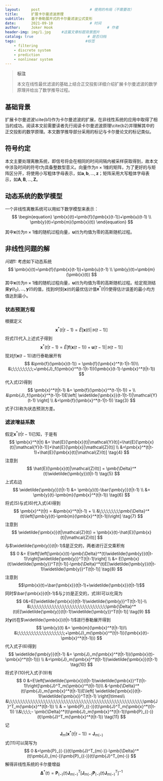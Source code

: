 ```yaml
---
layout:     post                       # 使用的布局（不需要改）
title:      扩展卡尔曼滤波原理
subtitle:   基于泰勒展开式的卡尔曼滤波公式变形
date:       2021-09-10                 # 时间
author:     Joker Hook                         # 作者
header-img: img/1.jpg     #这篇文章标题背景图片
catalog: true                         # 是否归档
tags:                                #标签
    - filtering
    - discrete system
    - prediction
    - nonlinear system
---
```


> **标注**
>
> 本文在线性最优滤波的基础上结合正交投影详细介绍扩展卡尔曼滤波的数学原理并给出了数学推导过程。

## 基础背景
扩展卡尔曼滤波\cite{b1}作为卡尔曼滤波的扩展，在非线性系统的应用中取得了相当的成功。阅读本文前需要读者先行阅读卡尔曼滤波原理\cite{b2}并理解其中的正交投影的数学原理。本文数学推导部分采用的标记与卡尔曼论文的标记类似。

## 符号约定
本文主要处理离散系统，即信号将会在相同的时间间隔内被采样获取得到，故本文中涉及时间的符号$t$为具备整数型意义。向量作为$n \times 1$维的矩阵，为了更好的与矩阵区分开，将使用小写粗体字母表示，如$\pmb{a}, \pmb{b},..., \pmb{z}$；矩阵采用大写粗体字母表示，如$\pmb{A},\pmb{B},...,\pmb{Z}$。

## 动态系统的数学模型
一个非线性离散系统可以用如下数学模型来表示：
$$
\begin{equation}
    \pmb{x}(t)=\pmb{f}(\pmb{x}(t-1))+\pmb{u}(t-1) \\
    \pmb{y}(t)=\pmb{m}(\pmb{x}(t))
\end{equation}
$$

其中$\pmb{x}(t)$为$n \times 1$维的随机过程向量，$\pmb{u}(t)$为均值为零的高斯随机过程。

## 非线性问题的解
*问题1:* 考虑如下动态系统
$$
    \pmb{x}(t)=\pmb{f}(\pmb{x}(t-1))+\pmb{u}(t-1) \\
    \pmb{y}(t)=\pmb{m}(\pmb{x}(t))
$$
其中$\pmb{x}(t)$为$n \times 1$维的随机过程向量，$\pmb{u}(t)$为均值为零的高斯随机过程。给定观测结果$\pmb{y}(t_0),..., \pmb{y}(t)$的值，找到$t$时刻$\pmb{x}(t)$的最优估计值$\pmb{x}^*(t|t)$使得估计误差的最小均方值达到最小。

### 状态预测方程
根据定义
$$
    \pmb{x}^*(t|t-1) = \hat{E}\left[\pmb{x}(t)|\mathcal{Y}(t-1)\right]
$$
将式$(1)$代入上述式子得到
$$
    \pmb{x}^*(t|t-1) = \hat{E}\left[\pmb{f}(\pmb{x}(t-1))+\pmb{u}(t-1)|\mathcal{Y}(t-1)\right]    \tag{2}
$$
现对$f(\pmb{x}(t-1))$进行泰勒展开有
$$
    &\pmb{f}(\pmb{x}(t-1)) = \pmb{f}(\pmb{x}^*(t-1|t-1))\\
    &\;\;\;\;\;\;\;\;\;+\pmb{J}_f(\pmb{x}^*(t-1|t-1))(\pmb{x}(t-1)-\pmb{x}^*(t|t-1))
$$
代入式$(2)$得到
$$
    \pmb{x}^*(t|t-1) &= \pmb{f}(\pmb{x}^*(t-1|t-1)) +  \\
    &\pmb{J}_f(\pmb{x}^*(t-1|t-1)E\left[ \widetilde{\pmb{x}}(t-1|t-1)|\mathcal{Y}(t-1) \right]   \\
    &=\pmb{f}(\pmb{x}^*(t-1|t-1)) \tag{3}
$$
式子$(3)$称为状态预测方差。

### 滤波增益系数
假定$\pmb{x}^*(t|t-1)$已知，于是有
$$
    \pmb{x}^*(t|t) &= \hat{E}[\pmb{x}(t)|\mathcal{Y}(t)]=\hat{E}[\pmb{x}(t)|\mathcal{Y}(t-1)]+\hat{E}[\pmb{x}|\mathcal{Z}(t)]   \\
    &=\pmb{x}^*(t|t-1)+\hat{E}[\pmb{x}(t)|\mathcal{Z}(t)]  \tag{4}
$$
注意到
$$
    \hat{E}[\pmb{x}(t)|\mathcal{Z}(t)] = \pmb{\Delta}^*(t)\widetilde{\pmb{y}}(t|t-1)    \tag{5}
$$
上式右边
$$
    \widetilde{\pmb{y}}(t|t-1)  &= \pmb{y}(t)-\bar{\pmb{y}}(t|t-1) \\
    &= \pmb{y}(t)-\pmb{m}(\pmb{x}^*(t|t-1))  \tag{6}
$$
将式$(5)$与式$(6)$代入式$(4)$得到
$$
    \pmb{x}^*(t|t) = &\pmb{x}^*(t|t-1) + \\
    &\;\;\;\;\;\;\;\;\pmb{\Delta}^*(t)\left[\pmb{y}(t)-\pmb{m}(\pmb{x}^*(t|t-1))\right]   \tag{7}
$$
注意到
$$
    \widetilde{\pmb{x}}(t|\mathcal{Z}(t)) = \pmb{x}(t)-\hat{E}[\pmb{x}(t)|\mathcal{Z}(t)]
$$
与$\widetilde{\pmb{y}}(t|t-1)$是正交的，两者进行正交乘积有
$$
    0 &= E\left[\left[\pmb{x}(t)-\pmb{\Delta}^*(t)\widetilde{\pmb{y}}(t|t-1)\right]\widetilde{\pmb{y}}^T(t|t-1)\right] \\
    &= E[\pmb{x}(t)\widetilde{\pmb{y}}^T(t|t-1)]-\pmb{\Delta}^*(t)E[\widetilde{\pmb{y}}(t|t-1)\widetilde{\pmb{y}}^T(t|t-1)] \tag{8}
$$
注意到$$\pmb{x}(t)=\bar{\pmb{x}}(t|t-1)+\widetilde{\pmb{x}}(t|t-1)$$同时$\bar{\pmb{x}}(t|t-1)$与$\mathcal{Z}(t)$是正交的，式$(8)$可以化简为
$$
    0&=E[\widetilde{\pmb{x}}(t|t-1)\widetilde{\pmb{y}}^T(t|t-1)]-\\
    &\;\;\;\;\;\;\;\;\;\;\;\;\;\;\;\;\;\;\;\;\;\;\;\;\;\;\;\;\;\;\pmb{\Delta}^*(t)E[\widetilde{\pmb{y}}(t|t-1)\widetilde{\pmb{y}}^T(t|t-1)] \tag{9}
$$
对$\pmb{y}(t)$在$\widetilde{\pmb{x}}(t|t-1)$进行泰勒展开得到
$$
    \pmb{y}(t) &= \pmb{m}(\pmb{x}^*(t|t-1))\\
    &\;\;\;\;\;\;\;\;\;\;\;\;\;\;\;\;\;\;\;+\pmb{J}_m(\pmb{x}^*(t|t-1))(\pmb{x}(t)-\pmb{x}^*(t|t-1)))
$$
代入式子$(6)$得到
$$
    \widetilde{\pmb{y}}(t|t-1) &= \pmb{J}_m(\pmb{x}^*(t|t-1))(\pmb{x}(t)-\pmb{x}^*(t|t-1)))  \\
    &=\pmb{J}_m(\pmb{x}^*(t|t-1))\widetilde{\pmb{x}}(t|t-1) \tag{10}
$$
将式子$(10)$代入式子$(9)$有
$$
    0
    &=E\left[\widetilde{\pmb{x}}(t|t-1)\widetilde{\pmb{x}}^T(t|t-1)\right]\pmb{J}^T_m(\pmb{x}^*(t|t-1))\\
    &-\pmb{\Delta}^*(t)\pmb{J}_m(\pmb{x}^*(t|t-1))E\left[ \widetilde{\pmb{x}}(t|t-1)\widetilde{\pmb{x}}^T(t|t-1) \right]\times\\
    &\;\;\;\;\;\;\;\;\;\;\;\;\;\;\;\;\;\;\;\;\;\;\;\;\;\;\;\;\;\;\;\;\;\;\;\;\;\;\;\;\;\;\;\;\;\;\;\;\;\;\;\;\;\pmb{J}^T_m(\pmb{x}^*(t|t-1))    \\
    & = \pmb{P}_{(-)}(t)\pmb{J}^T_m(\pmb{x}^*(t|t-1)) \\&\;\;\;\;- \pmb{\Delta}^*(t)\pmb{J}_m(\pmb{x}^*(t|t-1))\pmb{P}_{(-)}(t)\pmb{J}^T_m(\pmb{x}^*(t|t-1))    \tag{11}
$$
记
$$
    \pmb{J}_m(\pmb{x}^*(t|t-1)) = \pmb{J}_{m(-)}
$$
式$(11)$可以简写为
$$
    0
    &=\pmb{P}_{(-)}(t)\pmb{J}^T_{m(-)}-\pmb{\Delta}^*(t)\pmb{J}_{m(-)}\pmb{P}_{(-)}(t)\pmb{J}^T_{m(-)}
$$
解得非线性系统的卡尔曼增益
$$
    \pmb{\Delta}^*(t) = \pmb{P}_{(-)}(t)\pmb{J}^T_{m(-)}\left[ \pmb{J}_{m(-)}\pmb{P}_{(-)}(t)\pmb{J}^T_{m(-)} \right]^{-1}  \tag{12}
$$


